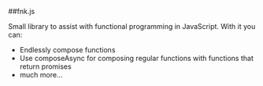 ##fnk.js

Small library to assist with functional programming in JavaScript. With it you can:
- Endlessly compose functions 
- Use composeAsync for composing regular functions with functions that return promises
- much more...
